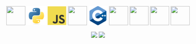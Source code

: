 <div align="center">
<!-- ÍCONES DAS LINGUAGENS  -->
<p align="center">
<img src="https://cdn.jsdelivr.net/gh/devicons/devicon@latest/icons/vscode/vscode-original.svg" width="50" height="50"/> 
<img src="https://raw.githubusercontent.com/devicons/devicon/master/icons/python/python-original.svg" width="50" height="50"/>      
<img src="https://raw.githubusercontent.com/devicons/devicon/master/icons/javascript/javascript-original.svg" width="50" height="50"/>  
<img src="https://cdn.jsdelivr.net/gh/devicons/devicon@latest/icons/visualstudio/visualstudio-original.svg" width="50" height="50"/> 
<img src="https://raw.githubusercontent.com/devicons/devicon/master/icons/cplusplus/cplusplus-original.svg" width="50" height="50"/>
<img src="https://cdn.jsdelivr.net/gh/devicons/devicon@latest/icons/debian/debian-original.svg" width="50" height="50"/>      
<img src="https://cdn.jsdelivr.net/gh/devicons/devicon@latest/icons/kalilinux/kalilinux-original-wordmark.svg" width="50" height="50"/>
<img src="https://cdn.jsdelivr.net/gh/devicons/devicon@latest/icons/linux/linux-original.svg" width="50" height="50"/>
<img src="https://cdn.jsdelivr.net/gh/devicons/devicon@latest/icons/tex/tex-original.svg" width="50" height="50"/>      
</p>
<!-- GITHUB STATUS -->
<img height="180em" src="https://github-readme-stats.vercel.app/api?username=NerostavKuznetsov&cache_seconds=0&show_icons=true&theme=merko&include_all_commits=true&count_private=true"/>
<img height="180em" src="https://github-readme-stats.vercel.app/api/top-langs/?username=NerostavKuznetsov&cache_seconds=0&layout=compact&show_icons=true&theme=merko"/>
</div>

















